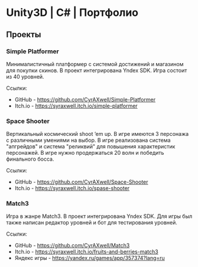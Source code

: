 # Unity3D | C# | Портфолио
## Проекты
### Simple Platformer

Минималистичный платформер с системой достижений и магазином для покупки скинов. В проект интегрирована Yndex SDK. Игра состоит из 40 уровней.

Ссылки:
- GitHub - https://github.com/CyrAXwell/Simple-Platformer
- Itch.io - https://syraxwell.itch.io/simple-platformer


### Space Shooter

Вертикальный космический shoot ’em up. В игре имеются 3 персонажа с различными умениями на выбор. В игре реализована система "апгрейдов" и система "реликвий"  для повышения характеристик персонажей. В игре нужно продержаться 20 волн и победить финального босса.

Ссылки:
- GitHub - https://github.com/CyrAXwell/Space-Shooter
- Itch.io - https://syraxwell.itch.io/spase-shooter

### Match3

Игра в жанре Match3. В проект интегрирована Yndex SDK. Для игры был также написан редактор уровней и бот для тестирования уровней.

Ссылки:
- GitHub - https://github.com/CyrAXwell/Match3
- Itch.io - https://syraxwell.itch.io/fruits-and-berries-match3
- Яндекс игры - https://yandex.ru/games/app/357374?lang=ru
